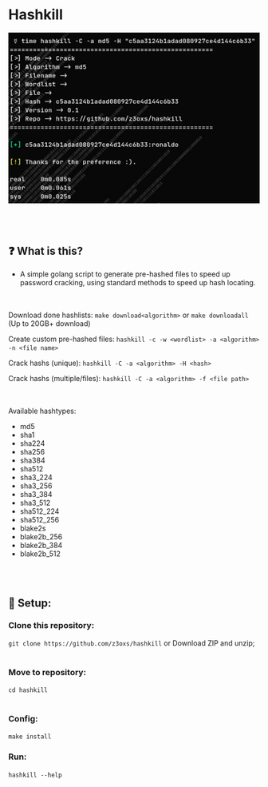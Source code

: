 # Hashkill

<img src="screenshot.png" />

<br><br>
## ❓ What is this?
- A simple golang script to generate pre-hashed files to speed up password cracking, using standard methods to speed up hash locating.

<br><br>
Download done hashlists:
`make download<algorithm>`
or
`make downloadall` (Up to 20GB+ download)

Create custom pre-hashed files:
`hashkill -c -w <wordlist> -a <algorithm> -n <file name>`

Crack hashs (unique):
`hashkill -C -a <algorithm> -H <hash>`

Crack hashs (multiple/files):
`hashkill -C -a <algorithm> -f <file path>`

<br><br>
Available hashtypes:
- md5
- sha1
- sha224
- sha256
- sha384
- sha512
- sha3_224
- sha3_256
- sha3_384
- sha3_512
- sha512_224
- sha512_256
- blake2s
- blake2b_256
- blake2b_384
- blake2b_512

<br><br>
## 🔧 Setup:
### Clone this repository:<br>
`git clone https://github.com/z3oxs/hashkill` or Download ZIP and unzip;<br><br>
### Move to repository:<br>
`cd hashkill`<br><br>
### Config:<br>
`make install`
### Run:<br>
`hashkill --help`
